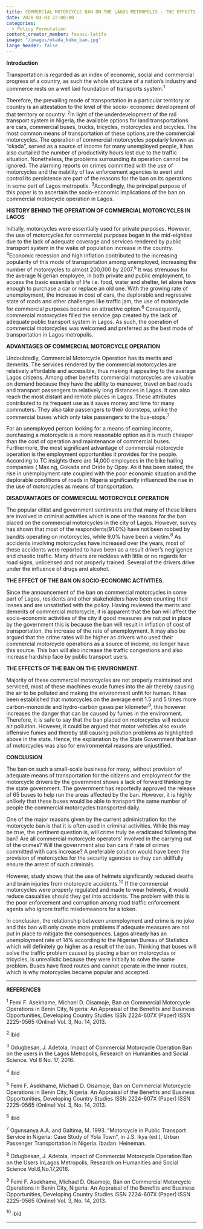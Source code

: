 ```yaml
---
title: COMMERCIAL MOTORCYCLE BAN ON THE LAGOS METROPOLIS - THE EFFECTS
date: 2020-03-03 22:00:00
categories:
  - Policy Formulation
content_creator_member: fasasi-latifa
image: "/images/okada_keke_ban.jpg"
large_header: false
---
```


**Introduction**

Transportation is regarded as an index of economic, social and commercial progress of a country, as such the whole structure of a nation’s industry and commerce rests on a well laid foundation of transports system.<sup>1</sup> 

Therefore, the prevailing mode of transportation in a particular territory or country is an attestation to the level of the socio- economic development of that territory or country. <sup>2</sup>In light of the underdevelopment of the rail transport system in Nigeria, the available options for land transportations are cars, commercial buses, trucks, tricycles, motorcycles and bicycles. The most common means of transportation of these options,are the commercial motorcycles. The operation of commercial motorcycles popularly known as “okada”, served as a source of income for many unemployed people, it has also curtailed the number of productivity hours lost due to the traffic situation. Nonetheless, the problems surrounding its operation cannot be ignored. The alarming reports on crimes committed with the use of motorcycles and the inability of law enforcement agencies to avert and control its persistence are part of the reasons for the ban on its operations in some part of Lagos metropolis. <sup>3</sup>Accordingly, the principal purpose of this paper is to ascertain the socio-economic implications of the ban on commercial motorcycle operation in Lagos.


**HISTORY BEHIND THE OPERATION OF COMMERCIAL MOTORCYCLES IN LAGOS**

Initially, motorcycles were essentially used for private purposes. However, the use of motorcycles for commercial purposes began in the mid-eighties due to the lack of adequate coverage and services rendered by public transport system in the wake of population increase in the country. <sup>4</sup>Economic recession and high inflation contributed to the increasing popularity of this mode of transportation among unemployed, increasing the number of motorcycles to almost 200,000 by 2007.<sup>5</sup>  It was strenuous for the average Nigerian employee, in both private and public employment, to access the basic essentials of life i.e. food, water and shelter, let alone have enough to purchase a car or replace an old one. With the growing rate of unemployment, the increase in cost of cars, the deplorable and regressive state of roads and other challenges like traffic jam, the use of motorcycle for commercial purposes became an attractive option.<sup>6</sup>  Consequently, commercial motorcycles filled the service gap created by the lack of adequate public transport system in Lagos. As such, the operation of commercial motorcycles was welcomed and preferred as the best mode of transportation in Lagos metropolis.


**ADVANTAGES OF COMMERCIAL MOTORCYCLE OPERATION**

Undoubtedly, Commercial Motorcycle Operation has its merits and demerits. The services rendered by the commercial motorcycles are relatively affordable and accessible, thus making it appealing to the average Lagos citizens. Among other benefits commercial motorcycles are valuable on demand because they have the ability to maneuver, travel on bad roads and transport passengers to relatively long distances in Lagos. It can also reach the most distant and remote places in Lagos. These attributes contributed to its frequent use as it saves money and time for many commuters. They also take passengers to their doorsteps, unlike the commercial buses which only take passengers to the bus-stops.<sup>7</sup>

For an unemployed person looking for a means of earning income, purchasing a motorcycle is a more reasonable option as it is much cheaper than the cost of operation and maintenance of commercial buses. Furthermore, the most significant advantage of commercial motorcycle operation is the employment opportunities it provides for the people. According to TC insights there are 14,000 employees in the bike hailing companies ( Max.ng, Gokada and Oride by Opay. As it has been stated, the rise in unemployment rate coupled with the poor economic situation and the deplorable conditions of roads in Nigeria significantly influenced the rise in the use of motorcycles as means of transportation. 


**DISADVANTAGES OF COMMERCIAL MOTORCYCLE OPERATION** 

The popular elitist and government sentiments are that many of these bikers are involved in criminal activities which is one of the reasons for the ban placed on the commercial motorcycles in the city of Lagos. However, survey has shown that most of the respondents(91.0%) have not been robbed by bandits operating on motorcycles, while 9.0% have been a victim.<sup>8</sup> As accidents involving motorcycles have increased over the years, most of these accidents were reported to have been as a result driver’s negligence and chaotic traffic. Many drivers are reckless with little or no regards for road signs, unlicensed and not properly trained. Several of the drivers drive under the influence of drugs and alcohol. 


**THE EFFECT OF THE BAN ON SOCIO-ECONOMIC ACTIVITIES.**

Since the announcement of the ban on commercial motorcycles in some part of Lagos, residents and other stakeholders have been counting their losses and are unsatisfied with the policy. Having reviewed the merits and demerits of commercial motorcycle, it is apparent that the ban will affect the socio-economic activities of the city if good measures are not put in place by the government this is because the ban will result in inflation of cost of transportation, the increase of the rate of unemployment. It may also be argued that the crime rates will be higher as drivers who used their commercial motorcycle operations as a source of income, no longer have this source. This ban will also increase the traffic congestions and also increase hardship face by public transport users.


**THE EFFECTS OF THE BAN ON THE ENVIRONMENT.**

Majority of these commercial motorcycles are not properly maintained and serviced, most of these machines exude fumes into the air thereby causing the air to be polluted and making the environment unfit for human. It has been established that motorcycles on the average emit 1.5 and 5 times more carbon-monoxide and hydro-carbon gases per kilometer<sup>9</sup>, this however  increases the danger that can be caused by fumes  in the environment. Therefore, it is safe to say that the ban placed on motorcycles will reduce air pollution.
 However, it could be argued that motor vehicles also exude offensive fumes and thereby still causing pollution problems as highlighted above in the state. Hence, the explanation by the State Government that ban of motorcycles was also for environmental reasons are unjustified.


**CONCLUSION**

The ban on such a small-scale business for many, without provision of adequate means of transportation for the citizens and employment for the motorcycle drivers by the government shows a lack of forward thinking by the state government. The government has reportedly approved the release of 65 buses to help run the areas affected by the ban. However, it is highly unlikely that these buses would be able to transport the same number of people the commercial motorcycles transported daily.

One of the major reasons given by the current administration for the motorcycle ban is that it is often used in criminal activities. While this may be true, the pertinent question is, will crime truly be eradicated following the ban? Are all commercial motorcycle operators’ involved in the carrying out of the crimes? Will the government also ban cars if rate of crimes committed with cars increase? A preferable solution would have been the provision of motorcycles for the security agencies so they can skillfully ensure the arrest of such criminals. 

However, study shows that the use of helmets significantly reduced deaths and brain injuries from motorcycle accidents.<sup>10</sup> If the commercial motorcycles were properly regulated and made to wear helmets, it would reduce casualties should they get into accidents. The problem with this is the poor enforcement and corruption among road traffic enforcement agents who ignore traffic misdemeanors for a token. 

In conclusion, the relationship between unemployment and crime is no joke and this ban will only create more problems if adequate measures are not put in place to mitigate the consequences. Lagos already has an unemployment rate of 14% according to the Nigerian Bureau of Statistics which will definitely go higher as a result of the ban. Thinking that buses will solve the traffic problem caused by placing a ban on motorcycles or tricycles, is unrealistic because they were initially to solve the same problem. Buses have fixed routes and cannot operate in the inner routes, which is why motorcycles became popular and accepted. 


---
**REFERENCES**

  <sup>1</sup> Femi F. Asekhame, Michael D. Oisamoje, Ban on Commercial Motorcycle Operations in Benin City, Nigeria: An Appraisal of the Benefits and Business Opportunities, Developing Country Studies ISSN 2224-607X (Paper) ISSN 2225-0565 (Online) Vol. 3, No. 14, 2013.

  <sup>2</sup> ibid

  <sup>3</sup> Odugbesan, J. Adetola, Impact of Commercial Motorcycle Operation Ban on the users in the Lagos Metropolis, Research on Humanities and Social Science. Vol 6 No. 17, 2016.

  <sup>4</sup> ibid

  <sup>5</sup> Femi F. Asekhame, Michael D. Oisamoje, Ban on Commercial Motorcycle Operations in Benin City, Nigeria: An Appraisal of the Benefits and Business Opportunities, Developing Country Studies ISSN 2224-607X (Paper) ISSN 2225-0565 (Online) Vol. 3, No. 14, 2013.

  <sup>6</sup> ibid

  <sup>7</sup> Ogunsanya A.A. and Galtima, M. 1993. “Motorcycle in Public Transport Service in Nigeria: Case Study of Yola Town”, in J.S. Ikya (ed.), Urban Passenger Transportation in Nigeria. Ibadan: Heineman.

  <sup>8</sup> Odugbesan, J. Adetola, Impact of Commercial Motorcycle Operation Ban on the Users InLagos Metropolis, Research on Humanities and Social Science Vol.6,No.17,2016.

  <sup>9</sup> Femi F. Asekhame, Michael D. Oisamoje, Ban on Commercial Motorcycle Operations in Benin City, Nigeria: An Appraisal of the Benefits and Business Opportunities, Developing Country Studies ISSN 2224-607X (Paper) ISSN 2225-0565 (Online) Vol. 3, No. 14, 2013.

  <sup>10</sup> ibid

---


